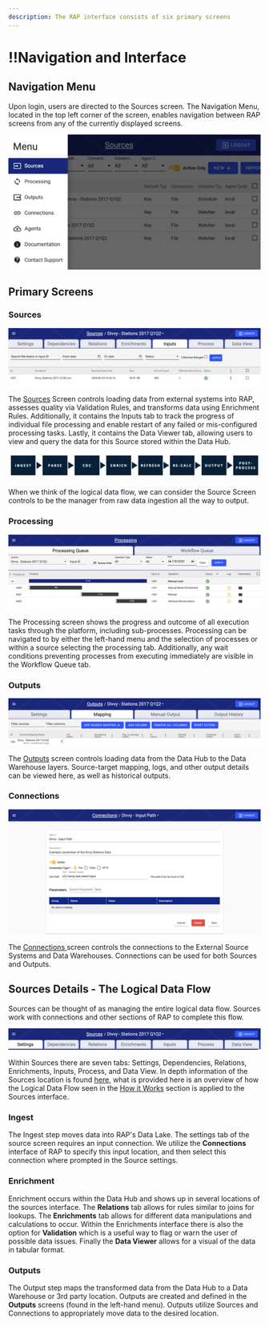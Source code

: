 ```yaml
---
description: The RAP interface consists of six primary screens
---
```


# !!Navigation and Interface

## Navigation Menu

Upon login, users are directed to the Sources screen. The Navigation Menu, located in the top left corner of the screen, enables navigation between RAP screens from any of the currently displayed screens.

![Left-Hand Navigation menu opened](../../.gitbook/assets/rap-navigation-menu-source.png)

## Primary Screens 

### Sources

![Sources Screen header and tabs](../../.gitbook/assets/rap-sources-view.png)

The [Sources](../../configuring-the-data-integration-process/source-configuration/) Screen controls loading data from external systems into RAP, assesses quality via Validation Rules, and transforms data using Enrichment Rules. Additionally, it contains the Inputs tab to track the progress of individual file processing and enable restart of any failed or mis-configured processing tasks. Lastly, it contains the Data Viewer tab, allowing users to view and query the data for this Source stored within the Data Hub. 

![](../../.gitbook/assets/close-up-logical-data-flow.png)

When we think of the logical data flow, we can consider the Source Screen controls to be the manager from raw data ingestion all the way to output. 

### Processing

![Processing screen with view of overall process and sub-processes](../../.gitbook/assets/rap-processes-screen.png)

The Processing screen shows the progress and outcome of all execution tasks through the platform, including sub-processes. Processing can be navigated to by either the left-hand menu and the selection of processes or within a source selecting the processing tab. Additionally, any wait conditions preventing processes from executing immediately are visible in the Workflow Queue tab.

### Outputs

![Outputs screen](../../.gitbook/assets/rap-outputs-view.png)

The [Outputs](../../configuring-the-data-integration-process/output-configuration/) screen controls loading data from the Data Hub to the Data Warehouse layers. Source-target mapping, logs, and other output details can be viewed here, as well as historical outputs.

### Connections

![Connections Screen and example settings](../../.gitbook/assets/rap-connections-screen.png)

The [Connections ](../../configuring-the-data-integration-process/connections-configuration.md)screen controls the connections to the External Source Systems and Data Warehouses. Connections can be used for both Sources and Outputs.

## Sources Details - The Logical Data Flow

Sources can be thought of as managing the entire logical data flow. Sources work with connections and other sections of RAP to complete this flow. 

![Tab navigation within the Sources interface](../../.gitbook/assets/sources-header.png)

Within Sources there are seven tabs: Settings, Dependencies, Relations, Enrichments, Inputs, Process, and Data View. In depth information of the Sources location is found [here](../../configuring-the-data-integration-process/source-configuration/), what is provided here is an overview of how the Logical Data Flow seen in the [How it Works](how-it-works-2.md#the-data-flow) section is applied to the Sources interface.

### Ingest

The Ingest step moves data into RAP's Data Lake. The settings tab of the source screen requires an input connection. We utilize the **Connections** interface of RAP to specify this input location, and then select this connection where prompted in the Source settings.

### Enrichment

Enrichment occurs within the Data Hub and shows up in several locations of the sources interface. The **Relations** tab allows for rules similar to joins for lookups. The **Enrichments** tab allows for different data manipulations and calculations to occur. Within the Enrichments interface there is also the option for **Validation** which is a useful way to flag or warn the user of possible data issues.  Finally the **Data Viewer** allows for a visual of the data in tabular format.

### Outputs

The Output step maps the transformed data from the Data Hub to a Data Warehouse or 3rd party location. Outputs are created and defined in the **Outputs** screens \(found in the left-hand menu\). Outputs utilize Sources and Connections to appropriately move data to the desired location. 





